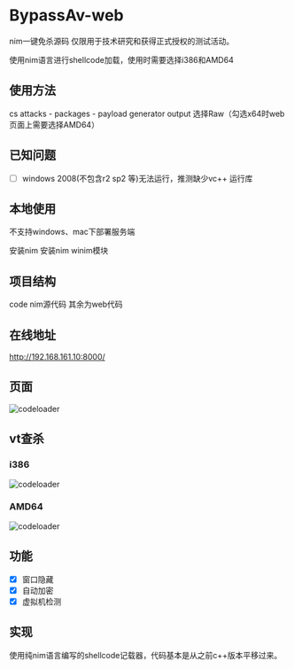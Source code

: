 # BypassAv-web
nim一键免杀源码
仅限用于技术研究和获得正式授权的测试活动。

使用nim语言进行shellcode加载，使用时需要选择i386和AMD64
## 使用方法
cs attacks - packages - payload generator 
output 选择Raw（勾选x64时web页面上需要选择AMD64）

## 已知问题
- [ ] windows 2008(不包含r2 sp2 等)无法运行，推测缺少vc++ 运行库
## 本地使用
不支持windows、mac下部署服务端

安装nim
安装nim winim模块

## 项目结构
code nim源代码
其余为web代码

## 在线地址
http://192.168.161.10:8000/

## 页面
![codeloader](img/chrome_lLNthrMxPe.png)

## vt查杀
### i386
![codeloader](img/chrome_94gpCJikxz.png)
### AMD64
![codeloader](img/chrome_ktbU5ilJe7.png)

## 功能
- [x] 窗口隐藏
- [x] 自动加密
- [x] 虚拟机检测

## 实现
使用纯nim语言编写的shellcode记载器，代码基本是从之前c++版本平移过来。
